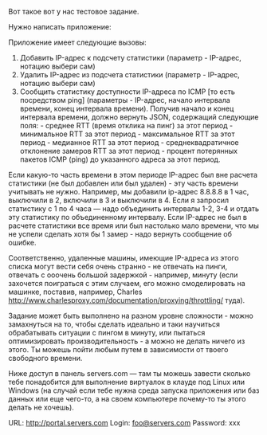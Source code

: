 Вот такое вот у нас тестовое задание.

Нужно написать приложение:

Приложение имеет следующие вызовы:
1) Добавить IP-адрес к подсчету статистики (параметр - IP-адрес, нотацию выбери сам)
2) Удалить IP-адрес из подсчета статистики (параметр - IP-адрес, нотацию выбери сам)
3) Сообщить статистику доступности IP-адреса по ICMP [то есть посредством ping] (параметры - IP-адрес, начало интервала времени, конец интервала времени). Получив начало и конец интервала времени, должно вернуть JSON, содержащий следующие поля:
       - среднее RTT (время отклика на пинг) за этот период
       - минимальное RTT за этот период
       - максимальное RTT за этот период
       - медианное RTT за этот период
       - среднеквадратичное отклонение замеров RTT за этот период
       - процент потерянных пакетов ICMP (ping) до указанного адреса за этот период.

Если какую-то часть времени в этом периоде IP-адрес был вне расчета статистики (не был добавлен или был удален) - эту часть времени учитывать не нужно. Например, мы добавили ip-адрес 8.8.8.8 в 1 час, выключили в 2, включили в 3 и выключили в 4. Если я запросил статистику с 1 по 4 часа — надо объединить интервалы 1-2, 3-4 и отдать эту статистику по объединенному интервалу. Если IP-адрес не был в расчете статистики все время или был настолько мало времени, что мы не успели сделать хотя бы 1 замер - надо вернуть сообщение об ошибке.

Соответственно, удаленные машины, имеющие IP-адреса из этого списка могут вести себя очень странно - не отвечать на пинги, отвечать с ооочень большой задержкой - например, минуту (если захочется поиграться с этим случаем, его можно смоделировать на машинке, поставив, например, Charles http://www.charlesproxy.com/documentation/proxying/throttling/ туда).

Задание может быть выполнено на разном уровне сложности - можно замахнуться на то, чтобы сделать идеально и таки научиться обрабатывать ситуации с пингом в минуту, или пытаться оптимизировать производительность - а можно не делать ничего из этого. Ты можешь пойти любым путем в зависимости от твоего свободного времени.

Ниже доступ в панель servers.com  — там ты можешь завести сколько тебе понадобится для выполнение виртуалок в клауде под Linux или Windows (на случай если тебе нужна среда запуска приложения или баз данных или еще чего-то, а на своем компьютере почему-то ты этого делать не хочешь).

URL: http://portal.servers.com
Login: foo@servers.com
Password: xxx

